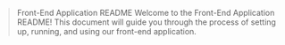 >Front-End Application README
Welcome to the Front-End Application README! This document will guide you through the process of setting up, running, and using our front-end application.
